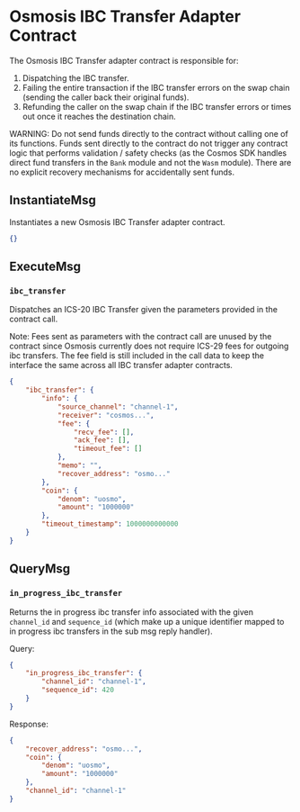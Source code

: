 # Osmosis IBC Transfer Adapter Contract

The Osmosis IBC Transfer adapter contract is responsible for:
1. Dispatching the IBC transfer.
2. Failing the entire transaction if the IBC transfer errors on the swap chain (sending the caller back their original funds).
3. Refunding the caller on the swap chain if the IBC transfer errors or times out once it reaches the destination chain.

WARNING: Do not send funds directly to the contract without calling one of its functions. Funds sent directly to the contract do not trigger any contract logic that performs validation / safety checks (as the Cosmos SDK handles direct fund transfers in the `Bank` module and not the `Wasm` module). There are no explicit recovery mechanisms for accidentally sent funds.

## InstantiateMsg

Instantiates a new Osmosis IBC Transfer adapter contract.

``` json
{}
```

## ExecuteMsg

### `ibc_transfer`

Dispatches an ICS-20 IBC Transfer given the parameters provided in the contract call.

Note: Fees sent as parameters with the contract call are unused by the contract since Osmosis currently does not require ICS-29 fees for outgoing ibc transfers. The fee field is still included in the call data to keep the interface the same across all IBC transfer adapter contracts.

``` json
{
    "ibc_transfer": {
        "info": {
            "source_channel": "channel-1",
            "receiver": "cosmos...",
            "fee": {
                "recv_fee": [],
                "ack_fee": [],
                "timeout_fee": []
            },
            "memo": "",
            "recover_address": "osmo..."
        },
        "coin": {
            "denom": "uosmo",
            "amount": "1000000"
        },
        "timeout_timestamp": 1000000000000
    }
}
```

## QueryMsg

### `in_progress_ibc_transfer`

Returns the in progress ibc transfer info associated with the given `channel_id` and `sequence_id` (which make up a unique identifier mapped to in progress ibc transfers in the sub msg reply handler).

Query:
``` json
{
    "in_progress_ibc_transfer": {
        "channel_id": "channel-1",
        "sequence_id": 420
    }
}
```

Response:
``` json
{
    "recover_address": "osmo...",
    "coin": {
        "denom": "uosmo",
        "amount": "1000000"
    },
    "channel_id": "channel-1"
}
```